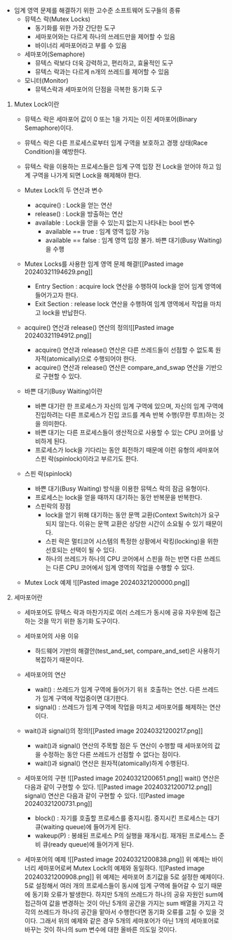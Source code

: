 - 임계 영역 문제를 해결하기 위한 고수준 소프트웨어 도구들의 종류
	- 뮤텍스 락(Mutex Locks)
		- 동기화를 위한 가장 간단한 도구
		- 세마포어와는 다르게 하나의 쓰레드만을 제어할 수 있음
		- 바이너리 세마포어라고 부를 수 있음
	- 세마포어(Semaphore)
		- 뮤텍스 락보다 더욱 강력하고, 편리하고, 효율적인 도구
		- 뮤텍스 락과는 다르게 n개의 쓰레드를 제어할 수 있음
	- 모니터(Monitor)
		- 뮤텍스락과 세마포어의 단점을 극복한 동기화 도구

1. Mutex Lock이란
	- 뮤텍스 락은 세마포어 값이 0 또는 1을 가지는 이진 세마포어(Binary Semaphore)이다.
	- 뮤텍스 락은 다른 프로세스로부터 임계 구역을 보호하고 경쟁 상태(Race Condition)을 예방한다.
	- 뮤텍스 락을 이용하는 프로세스들은 임계 구역 입장 전 Lock을 얻어야 하고 임계 구역을 나가게 되면 Lock을 해제해야 한다.
	
	- Mutex Lock의 두 연산과 변수
		- acquire() : Lock을 얻는 연산
		- release() : Lock을 방출하는 연산
		- available : Lock을 얻을 수 있는지 없는지 나타내는 bool 변수
			- available == true : 임계 영역 입장 가능
			- available == false : 임계 영역 입장 불가. 바쁜 대기(Busy Waiting)을 수행
	- Mutex Locks를 사용한 임계 영역 문제 해결![[Pasted image 20240321194629.png]]
		- Entry Section : acquire lock 연산을 수행하여 lock을 얻어 임계 영역에 들어가고자 한다.
		- Exit Section : release lock 연산을 수행하여 임계 영역에서 작업을 마치고 lock을 반납한다.
	- acquire() 연산과 release() 연산의 정의![[Pasted image 20240321194912.png]]
		- acquire() 연산과 release() 연산은 다른 쓰레드들이 선점할 수 없도록 원자적(atomically)으로 수행되어야 한다.
		- acquire() 연산과 release() 연산은 compare_and_swap 연산을 기반으로 구현할 수 있다.
	- 바쁜 대기(Busy Waiting)이란
		- 바쁜 대기란 한 프로세스가 자신의 임계 구역에 있으며, 자신의 임계 구역에 진입하려는 다른 프로세스가 진입 코드를 계속 반복 수행(무한 루프)하는 것을 의미한다.
		- 바쁜 대기는 다른 프로세스들이 생산적으로 사용할 수 있는 CPU 코어를 낭비하게 된다.
		- 프로세스가 lock을 기다리는 동안 회전하기 때문에 이런 유형의 세마포어 스핀 락(spinlock)이라고 부르기도 한다.
	- 스핀 락(spinlock)
		- 바쁜 대기(Busy Waiting) 방식을 이용한 뮤텍스 락의 잠금 유형이다.
		- 프로세스는 lock을 얻을 때까지 대기하는 동안 반복문을 반복한다.
		- 스핀락의 장점
			- lock을 얻기 위해 대기하는 동안 문맥 교환(Context Switch)가 요구되지 않는다. 이유는 문맥 교환은 상당한 시간이 소요될 수 있기 때문이다.
			- 스핀 락은 멀티코어 시스템의 특정한 상황에서 락킹(locking)을 위한 선호되는 선택이 될 수 있다.
			- 하나의 쓰레드가 하나의 CPU 코어에서 스핀을 하는 반면 다른 쓰레드는 다른 CPU 코어에서 임계 영역의 작업을 수행할 수 있다.
	- Mutex Lock 예제
		![[Pasted image 20240321200000.png]]
2. 세마포어란
	- 세마포어도 뮤텍스 락과 마찬가지로 여러 스레드가 동시에 공유 자우원에 접근하는 것을 막기 위한 동기화 도구이다.
	- 세마포어의 사용 이유
		- 하드웨어 기반의 해결안(test_and_set, compare_and_set)은 사용하기 복잡하기 때문이다.
	
	- 세마포어의 연산
		- wait() : 쓰레드가 임계 구역에 들어가기 위ㅐ 호출하는 연산. 다른 쓰레드가 임계 구역에 작업중이면 대기한다.
		- signal() : 쓰레드가 임계 구역에 작업을 마치고 세마포어를 해제하는 연산이다.
	- wait()과 signal()의 정의![[Pasted image 20240321200217.png]]
		- wait()과 signal() 연산의 주목할 점은 두 연산이 수행할 때 세마포어의 값을 수정하는 동안 다른 쓰레드가 선점할 수 없다는 점이다.
		- wait()과 signal() 연산은 원자적(atomically)하게 수행된다.
	- 세마포어의 구현
		![[Pasted image 20240321200651.png]]
		wait() 연산은 다음과 같이 구현할 수 있다.
		![[Pasted image 20240321200712.png]]
		signal() 연산은 다음과 같이 구현할 수 있다.
		![[Pasted image 20240321200731.png]]
		- block()  : 자기를 호출할 프로세스를 중지시킴. 중지시킨 프로세스는 대기 큐(waiting queue)에 들어가게 된다.
		- wakeup(P) : 봉쇄된 프로세스 P의 실행을 재개시킴. 재개된 프로세스느 준비 큐(ready queue)에 들어가게 된다.
	- 세마포어의 예제
	![[Pasted image 20240321200838.png]]
	위 예제는 바이너리 세마포어로써 Mutex Lock의 예제와 동일하다.
	![[Pasted image 20240321200908.png]]
	위 예제는 세마포어 초기값을 5로 설정한 예제이다. 5로 설정해서 여러 개의 프로세스들이 동시에 임계 구역에 들어갈 수 있기 때문에 동기화 오류가 발생한다. 하지만 5개의 쓰레드가 하나의 공유 자원인 sum에 접근하여 값을 변경하는 것이 아닌 5개의 공간을 가지는 sum 배열을 가지고 각각의 쓰레드가 하나의 공간을 맡아서 수행한다면 동기화 오류를 고칠 수 있을 것이다. 그래서 위의 예제와 같은 경우 5개의 세마포어가 아닌 1개의 세마포어로 바꾸는 것이 하나의 sum 변수에 대한 올바른 의도일 것이다.